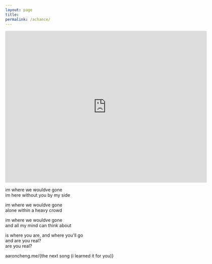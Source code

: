 ```yaml
---
layout: page
title: 
permalink: /achance/
---
```


<iframe width="640" height="480" src="https://www.youtube.com/embed/PwAsg2lYt9U?modestbranding=1" frameborder="0" allow="accelerometer; autoplay; encrypted-media; gyroscope; picture-in-picture" allowfullscreen></iframe>

im where we wouldve gone  
im here without you by my side  

im where we wouldve gone  
alone within a heavy crowd  

im where we wouldve gone  
and all my mind can think about  

is where you are, and where you'll go  
and are you real?  
are you real?  

aaroncheng.me/{the next song (i learned it for you)}





